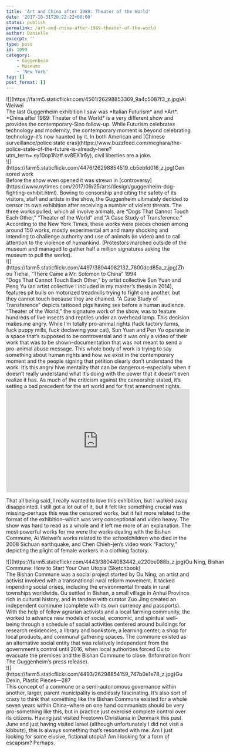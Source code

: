 ```yaml
---
title: 'Art and China after 1989: Theater of the World'
date: '2017-10-31T20:22:22+00:00'
status: publish
permalink: /art-and-china-after-1989-theater-of-the-world
author: Danielle
excerpt: ''
type: post
id: 1099
category:
    - Guggenheim
    - Museums
    - 'New York'
tag: []
post_format: []
---
```

<div class="wp-caption alignnone" style="width: 490px">![](https://farm5.staticflickr.com/4501/26298853369_9a4c5087f3_z.jpg)Ai Weiwei

</div>The last Guggenheim exhibition I saw was *Italian Futurism* and *Art*. *China after 1989: Theater of the World* is a very different show and provides the contemporary-Sino follow-up. While Futurism celebrates technology and modernity, the contemporary moment is beyond celebrating technology–it’s now haunted by it. In both American and [Chinese surveillance/police state eras](https://www.buzzfeed.com/meghara/the-police-state-of-the-future-is-already-here?utm_term=.ey10op1Nz#.sv8EX1r6y), civil liberties are a joke.

<div class="wp-caption alignnone" style="width: 490px">![](https://farm5.staticflickr.com/4476/26298854519_cb5ebfd016_z.jpg)Censored work

</div>Before the show even opened it was strewn in [controversy](https://www.nytimes.com/2017/09/25/arts/design/guggenheim-dog-fighting-exhibit.html). Bowing to censorship and citing the safety of its visitors, staff and artists in the show, the Guggenheim ultimately decided to censor its own exhibition after receiving a number of violent threats. The three works pulled, which all involve animals, are “Dogs That Cannot Touch Each Other,” “Theater of the World” and “A Case Study of Transference.” According to the New York Times, these works were pieces chosen among around 150 works, mostly experimental art and many shocking and intending to challenge authority and use of animals (in video) and to call attention to the violence of humankind. (Protestors marched outside of the museum and managed to gather half a million signatures asking the museum to pull the works).

<div class="wp-caption alignnone" style="width: 490px">![](https://farm5.staticflickr.com/4497/38044082132_7600dcd85a_z.jpg)Zhou Tiehai, “There Came a Mr. Solomon to China” 1994

</div>“Dogs That Cannot Touch Each Other,” by artist collective Sun Yuan and Peng Yu (an artist collective I included in my master’s thesis in 2014), features pit bulls on motorized treadmills trying to fight one another, but they cannot touch because they are chained. “A Case Study of Transference” depicts tattooed pigs having sex before a human audience. “Theater of the World,” the signature work of the show, was to feature hundreds of live insects and reptiles under an overhead lamp. This decision makes me angry. While I’m totally pro-animal rights (fuck factory farms, fuck puppy mills, fuck declawing your cat), Sun Yuan and Pen Yu operate in a space that’s supposed to be controversial and it was only a video of their work that was to be shown–documentation that was not meant to send a pro-animal abuse message. This whole body of work is trying to say something about human rights and how we exist in the contemporary moment and the people signing that petition clearly don’t understand the work. It’s this angry hive mentality that can be dangerous–especially when it doesn’t really understand what it’s doing with the power that it doesn’t even realize it has. As much of the criticism against the censorship stated, it’s setting a bad precedent for the art world and for first amendment rights.

<iframe allow="accelerometer; autoplay; encrypted-media; gyroscope; picture-in-picture" allowfullscreen="" frameborder="0" height="281" src="https://www.youtube.com/embed/tT1J1sc3j3w?feature=oembed" title="Time-lapse: Chen Zhen’s “Precipitous Parturition”" width="500"></iframe>

That all being said, I really wanted to love this exhibition, but I walked away disappointed. I still got a lot out of it, but it felt like something crucial was missing–perhaps this was the censored works, but it felt more related to the format of the exhibition–which was very conceptional and video heavy. The show was hard to read as a whole and it left me more of an explanation. The most powerful works for me were the works dealing with the Bishan Commune, Ai Weiwei’s works related to the schoolchildren who died in the 2008 Sichuan earthquake, and Chen Chieh-jen’s video work “Factory,” depicting the plight of female workers in a clothing factory.

<div class="wp-caption alignnone" style="width: 650px">![](https://farm5.staticflickr.com/4443/38044083442_e220be088b_z.jpg)Ou Ning, Bishan Commune: How to Start Your Own Utopia (Sketchbook)

</div>The Bishan Commune was a social project started by Ou Ning, an artist and activist involved with a transnational rural reform movement. It tacked impending social crises, including the environmental threats in rural townships worldwide. Ou settled in Bishan, a small village in Anhui Province rich in cultural history, and in tandem with curator Zuo Jing created an independent commune (complete with its own currency and passports). With the help of fellow agrarian activists and a local farming community, the worked to advance new models of social, economic, and spiritual well-being through a schedule of social activities centered around buildings for research residencies, a library and bookstore, a learning center, a shop for local products, and communal gathering spaces. The commune existed as an alternative social entity that was relatively independent from the government’s control until 2016, when local authorities forced Ou to evacuate the premises and the Bishan Commune to close. (Information from The Guggenheim’s press release).

<div class="wp-caption alignnone" style="width: 490px">![](https://farm5.staticflickr.com/4493/26298854159_747b0e1e78_z.jpg)Gu Dexin, Plastic Pieces—287

</div>This concept of a commune or a semi-autonomous governance within another, larger, parent municipality is endlessly fascinating. It’s also sort of crazy to think that something like the Bishan Commune existed for a whole seven years within China–where on one hand communists should be very pro-something like this, but in practice just exercise complete control over its citizens. Having just visited Freetown Christiania in Denmark this past June and just having visited Israel (although unfortunately I did not visit a kibbutz), this is always something that’s resonated with me. Am I just looking for some elusive, fictional utopia? Am I looking for a form of escapism? Perhaps.